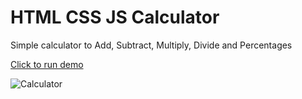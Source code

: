 # HTML CSS JS Calculator

Simple calculator to Add, Subtract, Multiply, Divide and Percentages

[Click to run demo](https://calculator-project-a1c83.web.app/)

![Calculator](https://ibb.co/sbSsXsS)
